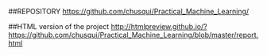 ##REPOSITORY
https://github.com/chusqui/Practical_Machine_Learning/

##HTML version of the project
http://htmlpreview.github.io/?https://github.com/chusqui/Practical_Machine_Learning/blob/master/report.html
